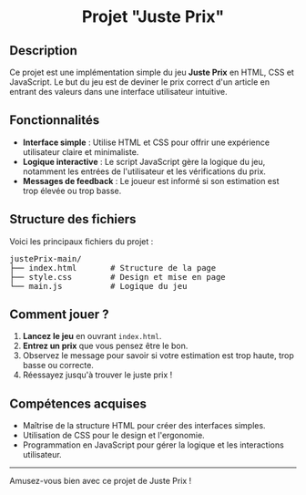 <h1 align="center">Projet "Juste Prix"</h1>

<h2>Description</h2>
<p>Ce projet est une implémentation simple du jeu <strong>Juste Prix</strong> en HTML, CSS et JavaScript. Le but du jeu est de deviner le prix correct d'un article en entrant des valeurs dans une interface utilisateur intuitive.</p>

<h2>Fonctionnalités</h2>
<ul>
  <li><strong>Interface simple</strong> : Utilise HTML et CSS pour offrir une expérience utilisateur claire et minimaliste.</li>
  <li><strong>Logique interactive</strong> : Le script JavaScript gère la logique du jeu, notamment les entrées de l'utilisateur et les vérifications du prix.</li>
  <li><strong>Messages de feedback</strong> : Le joueur est informé si son estimation est trop élevée ou trop basse.</li>
</ul>

<h2>Structure des fichiers</h2>
<p>Voici les principaux fichiers du projet :</p>
<pre>
justePrix-main/
├── index.html       # Structure de la page
├── style.css        # Design et mise en page
└── main.js          # Logique du jeu
</pre>

<h2>Comment jouer ?</h2>
<ol>
  <li><strong>Lancez le jeu</strong> en ouvrant <code>index.html</code>.</li>
  <li><strong>Entrez un prix</strong> que vous pensez être le bon.</li>
  <li>Observez le message pour savoir si votre estimation est trop haute, trop basse ou correcte.</li>
  <li>Réessayez jusqu'à trouver le juste prix !</li>
</ol>

<h2>Compétences acquises</h2>
<ul>
  <li>Maîtrise de la structure HTML pour créer des interfaces simples.</li>
  <li>Utilisation de CSS pour le design et l'ergonomie.</li>
  <li>Programmation en JavaScript pour gérer la logique et les interactions utilisateur.</li>
</ul>

<hr>
<p>Amusez-vous bien avec ce projet de Juste Prix !</p>

